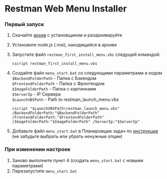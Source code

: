 # Restman Web Menu Installer

### Первый запуск

1. Скачайте [архив](https://github.com/SherzodAli/restman_menu_installer/archive/refs/heads/main.zip) с установщиком и разархивируйте
2. Установите node.js (.msi), находящийся в архиве
3. Запустите файл `restman_first_install_menu.vbs` следущей командой:

    ```shell
    cscript restman_first_install_menu.vbs
    ```
4. Создайте файл `menu_start.bat` со следующими параметрами и кодом  
   `$BackendFolderPath` - Папка с Бэкендом  
   `$FrontendFolderPath` - Папка с Фронтендом  
   `$ImageFolderPath` - Папка с картинками  
   `$ServerIp` - IP Сервера  
   `$LaunchVBSPath` - Path to restman_launch_menu.vbs

    ```shell
    cscript "$LaunchVBSPath\restman_launch_menu.vbs" /BackendFolderPath:"$BackendFolderPath" /FrontendFolderPath:"$FrontendFolderPath" /ImageFolderPath:"$ImageFolderPath" /ServerIp:"$ServerIp"
    ```
5. Добавьте файл `menu_start.bat` в Планировщик задач по [инструкции](https://stackhowto.com/how-to-run-batch-file-on-windows-startup/) (не забудьте выбрать или убрать ненужные опции)

### При изменении настроек

1. Заново выполните пункт 4 (создать `menu_start.bat` с новыми параметрами)
2. Перезапустите `menu_start.bat`
